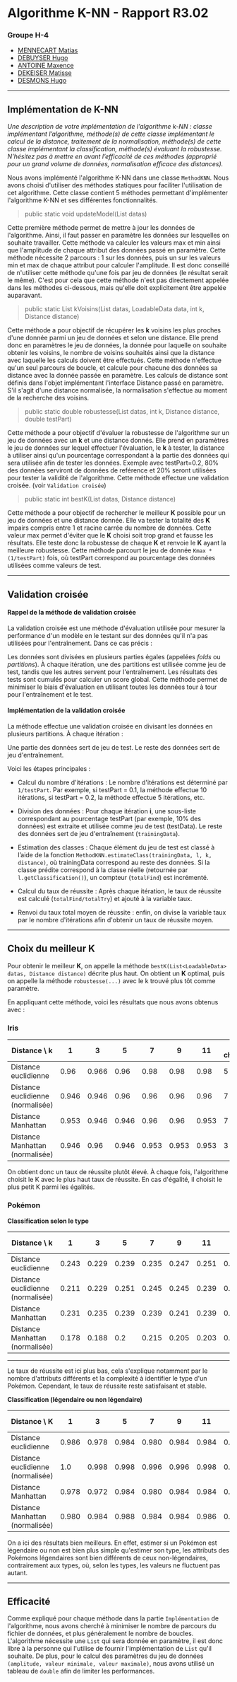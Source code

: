 # Algorithme K-NN - Rapport R3.02

### Groupe H-4

-  [MENNECART Matias](mailto:matias.mennecart.etu@univ-lille.fr)
-  [DEBUYSER Hugo](mailto:hugo.debuyser.etu@univ-lille.fr)
-  [ANTOINE Maxence](mailto:maxence.antoine.etu@univ-lille.fr)
-  [DEKEISER Matisse](mailto:matisse.dekeiser.etu@univ-lille.fr)
-  [DESMONS Hugo](mailto:hugo.desmons.etu@univ-lille.fr)

---

## Implémentation de K-NN

*Une description de votre implémentation de l’algorithme k-NN : classe implémentant l’algorithme, méthode(s) de cette classe implémentant le calcul de la distance, traitement de la normalisation, méthode(s) de cette classe implémentant la classification, méthode(s) évaluant la robustesse. N’hésitez
pas à mettre en avant l’efficacité de ces méthodes (approprié pour un grand volume de données, normalisation
efficace des distances).*

Nous avons implémenté l'algorithme K-NN dans une classe `MethodKNN`. Nous avons choisi d'utiliser des méthodes statiques pour faciliter l'utilisation de cet algorithme.
Cette classe contient 5 méthodes permettant d'implémenter l'algorithme K-NN et ses différentes fonctionnalités.

> public static void updateModel(List<LoadableData> datas)

Cette première méthode permet de mettre à jour les données de l'algorithme. Ainsi, il faut passer en paramètre les données sur lesquelles on souhaite travailler.
Cette méthode va calculer les valeurs max et min ainsi que l'amplitude de chaque attribut des données passé en paramètre.
Cette méthode nécessite 2 parcours : 1 sur les données, puis un sur les valeurs min et max de chaque attribut pour calculer l'amplitude. Il est donc conseillé de n'utiliser cette méthode qu'une fois par jeu de données (le résultat serait le même).
C'est pour cela que cette méthode n'est pas directement appelée dans les méthodes ci-dessous, mais qu'elle doit explicitement être appelée auparavant.

> public static List<LoadableData> kVoisins(List<LoadableData> datas, LoadableData data, int k, Distance distance) 
 
Cette méthode a pour objectif de récupérer les **k** voisins les plus proches d'une donnée parmi un jeu de données et selon une distance.
Elle prend donc en paramètres le jeu de données, la donnée pour laquelle on souhaite obtenir les voisins, le nombre de voisins souhaités ainsi que la distance avec laquelle les calculs doivent être effectués.
Cette méthode n'effectue qu'un seul parcours de boucle, et calcule pour chacune des données sa distance avec la donnée passée en paramètre. Les calculs de distance sont définis dans l'objet implémentant l'interface Distance passé en paramètre.
S'il s'agit d'une distance normalisée, la normalisation s'effectue au moment de la recherche des voisins.

> public static double robustesse(List<LoadableData> datas, int k, Distance distance, double testPart)

Cette méthode a pour objectif d'évaluer la robustesse de l'algorithme sur un jeu de données avec un **k** et une distance donnés. Elle prend en paramètres le jeu de données sur lequel effectuer l'évaluation,
le **k** à tester, la distance à utiliser ainsi qu'un pourcentage correspondant à la partie des données qui sera utilisée afin de tester les données. Exemple avec testPart=0.2, 80% des données serviront de données de reférence et 20% seront utilisées pour tester la 
validité de l'algorithme. Cette méthode effectue une validation croisée. (voir `Validation croisée`)

> public static int bestK(List<LoadableData> datas, Distance distance)

Cette méthode a pour objectif de rechercher le meilleur **K** possible pour un jeu de données et une distance donnée.
Elle va tester la totalité des **K** impairs compris entre 1 et racine carrée du nombre de données. Cette valeur max permet d'éviter que le **K** choisi soit trop grand et
fausse les résultats. Elle teste donc la robustesse de chaque **K** et renvoie le **K** ayant la meilleure robustesse. Cette méthode parcourt le jeu de donnée `Kmax * (1/testPart)` fois, où testPart correspond au pourcentage des données utilisées comme valeurs de test.

---

## Validation croisée

#### Rappel de la méthode de validation croisée

La validation croisée est une méthode d'évaluation utilisée pour mesurer la performance d'un modèle en le testant sur des données qu'il n'a pas utilisées pour l'entraînement. Dans ce cas précis :

Les données sont divisées en plusieurs parties égales (appelées _folds_ ou _partitions_).
À chaque itération, une des partitions est utilisée comme jeu de test, tandis que les autres servent pour l'entraînement.
Les résultats des tests sont cumulés pour calculer un score global.
Cette méthode permet de minimiser le biais d'évaluation en utilisant toutes les données tour à tour pour l'entraînement et le test.

#### Implémentation de la validation croisée

La méthode effectue une validation croisée en divisant les données en plusieurs partitions. À chaque itération :

Une partie des données sert de jeu de test.
Le reste des données sert de jeu d'entraînement.

Voici les étapes principales :

- Calcul du nombre d'itérations :
Le nombre d'itérations est déterminé par
`1/testPart`. Par exemple, si testPart = 0.1, la méthode effectue 10 itérations, si testPart = 0.2, la méthode effectue 5 itérations, etc.

- Division des données :
Pour chaque itération **i**, une sous-liste correspondant au pourcentage testPart (par exemple, 10% des données) est extraite et utilisée comme jeu de test (testData).
Le reste des données sert de jeu d'entraînement (`trainingData`).

- Estimation des classes :
Chaque élément du jeu de test est classé à l’aide de la fonction `MethodKNN.estimateClass(trainingData, l, k, distance)`, où trainingData correspond au reste des données.
Si la classe prédite correspond à la classe réelle (retournée par `l.getClassification()`), un compteur (`totalFind`) est incrémenté.

- Calcul du taux de réussite :
Après chaque itération, le taux de réussite est calculé (`totalFind/totalTry`) et ajouté à la variable taux.
- Renvoi du taux total moyen de réussite : enfin, on divise la variable taux par le nombre d'itérations afin d'obtenir un taux de réussite moyen.
---

## Choix du meilleur K

Pour obtenir le meilleur **K**, on appelle la méthode `bestK(List<LoadableData> datas, Distance distance)` décrite plus haut. On obtient un **K** optimal, puis on appelle la méthode `robustesse(...)` avec le k trouvé plus tôt comme paramètre.

En appliquant cette méthode, voici les résultats que nous avons obtenus avec :

### Iris

| Distance \ k                      | 1     | 3   | 5 | 7 | 9 | 11    | k choisi |
|-----------------------------------|-------|-------|-------|-------|-------|-------|----------|
| Distance euclidienne              | 0.96  | 0.966 | 0.96 | 0.98 | 0.98 | 0.98 | 5        |
| Distance euclidienne (normalisée) | 0.946 | 0.946 | 0.96 |  0.96  | 0.96 | 0.96 | 7        |
| Distance Manhattan                | 0.953 | 0.946 | 0.946 | 0.96 | 0.96 | 0.953 | 7        |
| Distance Manhattan (normalisée)   | 0.946 | 0.96 | 0.946 | 0.953 | 0.953 | 0.953 | 3        | 

On obtient donc un taux de réussite plutôt élevé. À chaque fois, l'algorithme choisit le K avec le plus haut taux de réussite. En cas d'égalité, il choisit le plus petit K parmi les égalités.

### Pokémon

**Classification selon le type**

| Distance \ k                      | 1     | 3   | 5 | 7 | 9 | 11 |  13 | 15 | 17 | 19 | 21  | k choisi |
|-----------------------------------|-------|-------|-------|-------|-------|-------|----|----|----|----|----|----------|
| Distance euclidienne              | 0.243 | 0.229 | 0.239 | 0.235 | 0.247 | 0.251 | 0.237 | 0.225 | 0.215 | 0.205 | 0.2 | 11       |
| Distance euclidienne (normalisée) | 0.211 |  0.229 | 0.251 | 0.245 | 0.245 | 0.239 | 0.245 | 0.243 | 0.237 | 0.239 | 0.225 | 5        |
| Distance Manhattan                | 0.231 | 0.235 | 0.239 | 0.239 | 0.241 | 0.239 | 0.237 | 0.235 | 0.233 | 0.207 | 0.201 | 9        |
| Distance Manhattan (normalisée)   | 0.178 | 0.188 | 0.2 | 0.215 | 0.205 | 0.203 | 0.194 | 0.190 | 0.184 | 0.180 | 0.190 | 7        |
---

Le taux de réussite est ici plus bas, cela s'explique notamment par le nombre d'attributs différents et la complexité à identifier le type d'un Pokémon. 
Cependant, le taux de réussite reste satisfaisant et stable.

**Classification (légendaire ou non légendaire)**

| Distance \ K                      | 1     | 3   | 5 | 7 | 9 | 11 |  13 | 15 | 17 | 19 | 21  | K choisit |
|-----------------------------------|-------|-------|-------|-------|-------|-------|----|----|----|----|----|----|
| Distance euclidienne              | 0.986 | 0.978 | 0.984 | 0.980 | 0.984 | 0.984 | 0.984 | 0.984 | 0.984 | 0.984 | 0.984 | 1 |
| Distance euclidienne (normalisée) | 1.0 | 0.998 | 0.998 | 0.996 | 0.996 | 0.998 | 0.998 | 0.998 | 0.998 | 0.998 | 0.998 | 1 |
| Distance Manhattan                | 0.978 | 0.972 | 0.984 | 0.980 | 0.984 | 0.984 | 0.984 | 0.984 | 0.984 | 0.984 | 0.984 | 5 |
| Distance Manhattan (normalisée)   | 0.980 | 0.984 | 0.988 | 0.984 | 0.984 | 0.986 | 0.986 | 0.986 | 0.986 | 0.986 | 0.984 | 5 |

On a ici des résultats bien meilleurs. En effet, estimer si un Pokémon est légendaire ou non est bien plus simple qu'estimer son type, les attributs des Pokémons légendaires sont bien différents de ceux non-légendaires, contrairement aux types, où, selon les types, les valeurs ne fluctuent pas autant.

---

## Efficacité

Comme expliqué pour chaque méthode dans la partie `Implémentation` de l'algorithme, nous avons cherché à minimiser le nombre de parcours du fichier de données, et plus généralement le nombre de boucles.
L'algorithme nécessite une `List` qui sera donnée en paramètre, il est donc libre à la personne qui l'utilise de fournir l'implémentation de `List` qu'il souhaite. De plus, pour le calcul des paramètres du jeu de données 
`(amplitude, valeur minimale, valeur maximale)`, nous avons utilisé un tableau de `double` afin de limiter les performances.